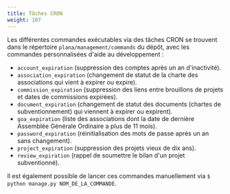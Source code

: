 ```yaml
---
title: Tâches CRON
weight: 107
---
```


Les différentes commandes exécutables via des tâches CRON se trouvent dans le répertoire `plana/management/commands` du dépôt, avec les commandes personnalisées d'aide au développement :
- `account_expiration` (suppression des comptes après un an d'inactivité).
- `association_expiration` (changement de statut de la charte des associations qui vient à expirer ou expire).
- `commission_expiration` (suppression des liens entre brouillons de projets et dates de commissions expirées).
- `document_expiration` (changement de statut des documents (chartes de subventionnement) qui viennent à expirer ou expirent).
- `goa_expiration` (liste des associations dont la date de dernière Assemblée Générale Ordinaire a plus de 11 mois).
- `password_expiration` (réinitialisation des mots de passe après un an sans changement).
- `project_expiration` (suppression des projets vieux de dix ans).
- `review_expiration` (rappel de soumettre le bilan d'un projet subventionné).

Il est également possible de lancer ces commandes manuellement via `$ python manage.py NOM_DE_LA_COMMANDE`.
